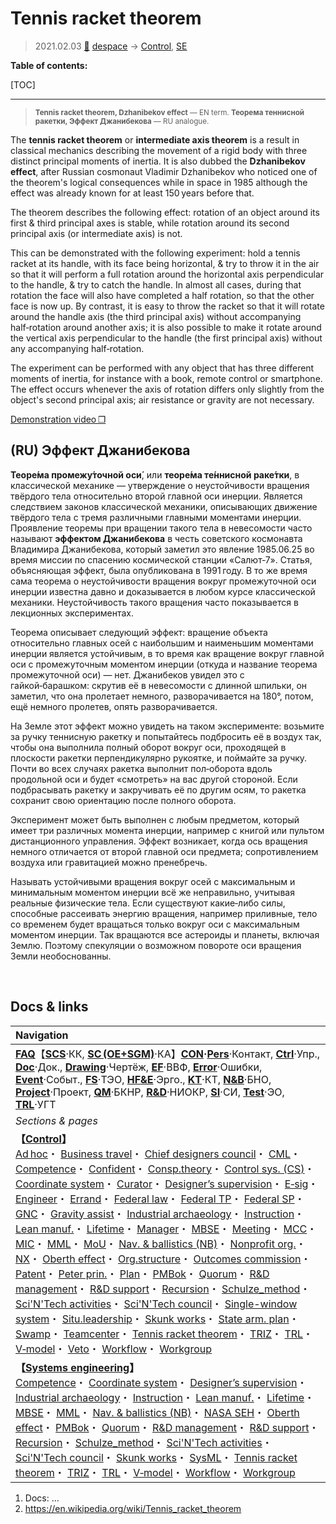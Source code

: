# Tennis racket theorem
> 2021.02.03 [🚀](../index/index.md) [despace](index.md) → [Control](control.md), [SE](se.md)

**Table of contents:**

[TOC]

---

> <small>**Tennis racket theorem, Dzhanibekov effect** — EN term. **Теорема теннисной ракетки, Эффект Джанибекова** — RU analogue.</small>

The **tennis racket theorem** or **intermediate axis theorem** is a result in classical mechanics describing the movement of a rigid body with three distinct principal moments of inertia. It is also dubbed the **Dzhanibekov effect**, after Russian cosmonaut Vladimir Dzhanibekov who noticed one of the theorem's logical consequences while in space in 1985 although the effect was already known for at least 150 years before that.

The theorem describes the following effect: rotation of an object around its first & third principal axes is stable, while rotation around its second principal axis (or intermediate axis) is not.

This can be demonstrated with the following experiment: hold a tennis racket at its handle, with its face being horizontal, & try to throw it in the air so that it will perform a full rotation around the horizontal axis perpendicular to the handle, & try to catch the handle. In almost all cases, during that rotation the face will also have completed a half rotation, so that the other face is now up. By contrast, it is easy to throw the racket so that it will rotate around the handle axis (the third principal axis) without accompanying half‑rotation around another axis; it is also possible to make it rotate around the vertical axis perpendicular to the handle (the first principal axis) without any accompanying half‑rotation.

The experiment can be performed with any object that has three different moments of inertia, for instance with a book, remote control or smartphone. The effect occurs whenever the axis of rotation differs only slightly from the object's second principal axis; air resistance or gravity are not necessary.

[Demonstration video ❐](f/control/dzhanibekov_effect_01.mkv)



## (RU) Эффект Джанибекова
**Теоре́ма промежу́точной оси́**, или **теоре́ма те́ннисной раке́тки**, в классической механике — утверждение о неустойчивости вращения твёрдого тела относительно второй главной оси инерции. Является следствием законов классической механики, описывающих движение твёрдого тела с тремя различными главными моментами инерции. Проявление теоремы при вращении такого тела в невесомости часто называют **эффектом Джанибекова** в честь советского космонавта Владимира Джанибекова, который заметил это явление 1985.06.25 во время миссии по спасению космической станции «Салют‑7». Статья, объясняющая эффект, была опубликована в 1991 году. В то же время сама теорема о неустойчивости вращения вокруг промежуточной оси инерции известна давно и доказывается в любом курсе классической механики. Неустойчивость такого вращения часто показывается в лекционных экспериментах.

Теорема описывает следующий эффект: вращение объекта относительно главных осей с наибольшим и наименьшим моментами инерции является устойчивым, в то время как вращение вокруг главной оси с промежуточным моментом инерции (откуда и название теорема промежуточной оси) — нет. Джанибеков увидел это с гайкой‑барашком: скрутив её в невесомости с длинной шпильки, он заметил, что она пролетает немного, разворачивается на 180°, потом, ещё немного пролетев, опять разворачивается.

На Земле этот эффект можно увидеть на таком эксперименте: возьмите за ручку теннисную ракетку и попытайтесь подбросить её в воздух так, чтобы она выполнила полный оборот вокруг оси, проходящей в плоскости ракетки перпендикулярно рукоятке, и поймайте за ручку. Почти во всех случаях ракетка выполнит пол‑оборота вдоль продольной оси и будет «смотреть» на вас другой стороной. Если подбрасывать ракетку и закручивать её по другим осям, то ракетка сохранит свою ориентацию после полного оборота.

Эксперимент может быть выполнен с любым предметом, который имеет три различных момента инерции, например с книгой или пультом дистанционного управления. Эффект возникает, когда ось вращения немного отличается от второй главной оси предмета; сопротивлением воздуха или гравитацией можно пренебречь.

Называть устойчивыми вращения вокруг осей с максимальным и минимальным моментом инерции всё же неправильно, учитывая реальные физические тела. Если существуют какие‑либо силы, способные рассеивать энергию вращения, например приливные, тело со временем будет вращаться только вокруг оси с максимальным моментом инерции. Так вращаются все астероиды и планеты, включая Землю. Поэтому спекуляции о возможном повороте оси вращения Земли необоснованны.



<p style="page-break-after:always"> </p>

## Docs & links
|Navigation|
|:-|
|**[FAQ](faq.md)**【**[SCS](scs.md)**·КК, **[SC (OE+SGM)](sc.md)**·КА】**[CON](contact.md)·[Pers](person.md)**·Контакт, **[Ctrl](control.md)**·Упр., **[Doc](doc.md)**·Док., **[Drawing](drawing.md)**·Чертёж, **[EF](ef.md)**·ВВФ, **[Error](error.md)**·Ошибки, **[Event](event.md)**·Событ., **[FS](fs.md)**·ТЭО, **[HF&E](hfe.md)**·Эрго., **[KT](kt.md)**·КТ, **[N&B](nnb.md)**·БНО, **[Project](project.md)**·Проект, **[QM](qm.md)**·БКНР, **[R&D](rnd.md)**·НИОКР, **[SI](si.md)**·СИ, **[Test](test.md)**·ЭО, **[TRL](trl.md)**·УГТ|
|*Sections & pages*|
|**【[Control](Control.md)】**<br> [Ad hoc](ad_hoc.md)・ [Business travel](business_travel.md)・ [Chief designers council](cocd.md)・ [CML](cml.md)・ [Competence](competence.md)・ [Confident](confident.md)・ [Consp.theory](consp_theory.md)・ [Control sys. (CS)](cs.md)・ [Coordinate system](coord_sys.md)・ [Curator](curator.md)・ [Designer’s supervision](des_spv.md)・ [E‑sig](esig.md)・ [Engineer](se.md)・ [Errand](errand.md)・ [Federal law](fed_law.md)・ [Federal TP](fed_tp.md)・ [Federal SP](fed_sp.md)・ [GNC](gnc.md)・ [Gravity assist](gravass.md)・ [Industrial archaeology](ind_arch.md)・ [Instruction](instruction.md)・ [Lean manuf.](lean_man.md)・ [Lifetime](lifetime.md)・ [Manager](manager.md)・ [MBSE](se.md)・ [Meeting](meeting.md)・ [MCC](scs.md)・ [MIC](mic.md)・ [MML](mml.md)・ [MoU](contract.md)・ [Nav. & ballistics (NB)](nnb.md)・ [Nonprofit org.](nonprof_org.md)・ [NX](nx.md)・ [Oberth effect](oberth_eff.md)・ [Org.structure](orgstruct.md)・ [Outcomes commission](outccom.md)・ [Patent](patent.md)・ [Peter prin.](peter_principle.md)・ [Plan](plan.md)・ [PMBok](pmbok.md)・ [Quorum](quorum.md)・ [R&D management](mgmt.md)・ [R&D support](rnd_support.md)・ [Recursion](recurs.md)・ [Schulze_method](schulze_method.md)・ [Sci'N'Tech activities](st_act.md)・ [Sci'N'Tech council](satc.md)・ [Single-window system](sw_sys.md)・ [Situ.leadership](situ_leadership.md)・ [Skunk works](se.md)・ [State arm. plan](plan_sa.md)・ [Swamp](swamp.md)・ [Teamcenter](teamcenter.md)・ [Tennis racket theorem](tr_theorem.md)・ [TRIZ](triz.md)・ [TRL](trl.md)・ [V‑model](v_model.md)・ [Veto](veto.md)・ [Workflow](workflow.md)・ [Workgroup](wg.md)|
|**【[Systems engineering](se.md)】**<br> [Competence](competence.md)・ [Coordinate system](coord_sys.md)・ [Designer’s supervision](des_spv.md)・ [Industrial archaeology](ind_arch.md)・ [Instruction](instruction.md)・ [Lean manuf.](lean_man.md)・ [Lifetime](lifetime.md)・ [MBSE](se.md)・ [MML](mml.md)・ [Nav. & ballistics (NB)](nnb.md)・ [NASA SEH](book_nasa_seh.md)・ [Oberth effect](oberth_eff.md)・ [PMBok](pmbok.md)・ [Quorum](quorum.md)・ [R&D management](mgmt.md)・ [R&D support](rnd_support.md)・ [Recursion](recurs.md)・ [Schulze_method](schulze_method.md)・ [Sci'N'Tech activities](st_act.md)・ [Sci'N'Tech council](satc.md)・ [Skunk works](se.md)・ [SysML](sysml.md)・ [Tennis racket theorem](tr_theorem.md)・ [TRIZ](triz.md)・ [TRL](trl.md)・ [V‑model](v_model.md)・ [Workflow](workflow.md)・ [Workgroup](wg.md)|

   1. Docs: …
   1. <https://en.wikipedia.org/wiki/Tennis_racket_theorem>
